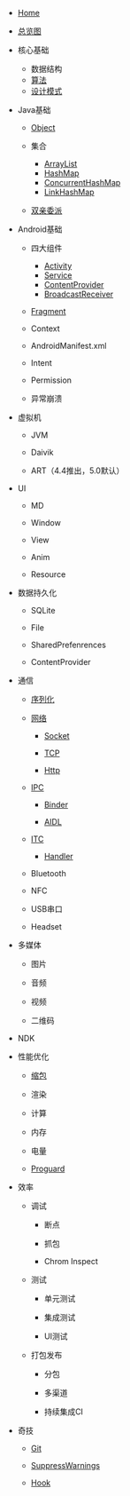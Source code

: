 - [Home](/)

- [总览图]()

- 核心基础

  - 数据结构
  - [算法](https://codepoem.github.io/VAlgorithm/)
  - [设计模式](https://codepoem.github.io/VDesignPatterns/)

- Java基础

  - [Object](/javabase/Entrust.md)

  - 集合

    - [ArrayList](/javabase/collections/ArrayList.md)
    - [HashMap](/javabase/collections/HashMap.md)
    - [ConcurrentHashMap](/javabase/collections/ConcurrentHashMap.md)
    - [LinkHashMap](/javabase/collections/LinkHashMap.md)

  - [双亲委派](/javabase/Entrust.md)

- Android基础

  - 四大组件
  
    - [Activity](/androidbase/Activity.md)
    - [Service](/androidbase/Service.md)
    - [ContentProvider](/androidbase/ContentProvider.md)
    - [BroadcastReceiver](/androidbase/BroadcastReceiver.md)

  - [Fragment](/androidbase/Fragment.md)

  - Context

  - AndroidManifest.xml

  - Intent

  - Permission

  - 异常崩溃

- 虚拟机

  - JVM

  - Daivik

  - ART（4.4推出，5.0默认）

- UI

  - MD

  - Window

  - View

  - Anim

  - Resource

- 数据持久化
  
  - SQLite

  - File

  - SharedPrefenrences

  - ContentProvider

- 通信
  
  - [序列化](/communication/Serialization.md)
  
  - [网络](/communication/net/Net.md)

    - [Socket](/communication/net/Socket.md)

    - [TCP](/communication/net/TCP.md)

    - [Http](/communication/net/Http.md)

  - [IPC](/communication/ipc/IPC.md)

    - [Binder](/communication/ipc/Binder.md)

    - [AIDL](/communication/ipc/Binder.md)

  - [ITC](/communication/itc/ITC.md)

    - [Handler](/communication/itc/Handler.md)

  - Bluetooth

  - NFC

  - USB串口

  - Headset

- 多媒体

  - 图片

  - 音频

  - 视频

  - 二维码

- NDK

- 性能优化

  - [缩包](/performance/Slimming.md)

  - 渲染

  - 计算

  - 内存

  - 电量

  - [Proguard](/performance/Proguard.md)

- 效率

  - 调试

    - 断点

    - 抓包

    - Chrom Inspect

  - 测试

    - 单元测试

    - 集成测试

    - UI测试

  - 打包发布

    - 分包

    - 多渠道

    - 持续集成CI

- 奇技

  - [Git](/tricks/Git.md)

  - [SuppressWarnings](/tricks/SuppressWarnings.md)

  - [Hook](/tricks/Hook.md)
